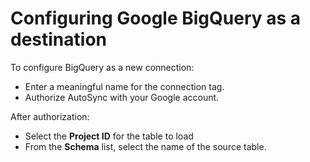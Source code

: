 # Configuring Google BigQuery as a destination

To configure BigQuery as a new connection:

-   Enter a meaningful name for the connection tag.
-   Authorize AutoSync with your Google account.

After authorization:

-   Select the **Project ID** for the table to load
-   From the **Schema** list, select the name of the source table.

